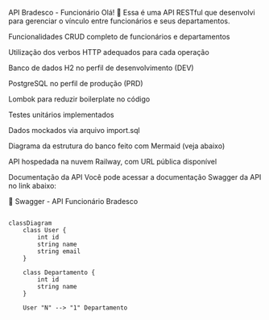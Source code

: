 API Bradesco - Funcionário
Olá! 👋
Essa é uma API RESTful que desenvolvi para gerenciar o vínculo entre funcionários e seus departamentos.

Funcionalidades
CRUD completo de funcionários e departamentos

Utilização dos verbos HTTP adequados para cada operação

Banco de dados H2 no perfil de desenvolvimento (DEV)

PostgreSQL no perfil de produção (PRD)

Lombok para reduzir boilerplate no código

Testes unitários implementados

Dados mockados via arquivo import.sql

Diagrama da estrutura do banco feito com Mermaid (veja abaixo)

API hospedada na nuvem Railway, com URL pública disponível

Documentação da API
Você pode acessar a documentação Swagger da API no link abaixo:

🔗 Swagger - API Funcionário Bradesco

```mermaid

classDiagram
    class User {
        int id
        string name
        string email
    }

    class Departamento {
        int id
        string name
    }

    User "N" --> "1" Departamento 

```
